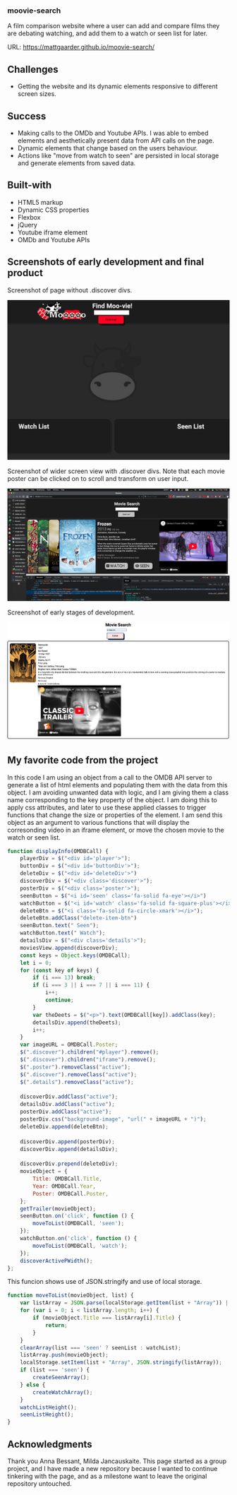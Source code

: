 ### moovie-search
A film comparison website where a user can add and compare films they are debating watching, and add them to a watch or seen list for later.

URL: https://mattgaarder.github.io/moovie-search/

## Challenges
- Getting the website and its dynamic elements responsive to different screen sizes.

## Success 
- Making calls to the OMDb and Youtube APIs. I was able to embed elements and aesthetically present data from API calls on the page.
- Dynamic elements that change based on the users behaviour.
- Actions like "move from watch to seen" are persisted in local storage and generate elements from saved data. 

## Built-with

- HTML5 markup
- Dynamic CSS properties
- Flexbox
- jQuery
- Youtube iframe element 
- OMDb and Youtube APIs

## Screenshots of early development and final product

Screenshot of page without .discover divs.

![Alt text](assets/images/moovie-screenshot-final.png)

Screenshot of wider screen view with .discover divs. Note that each movie poster can be clicked on to scroll and transform on user input.

![Alt text](assets/images/moovie-widescreen.png)

Screenshot of early stages of development.

![Alt text](assets/images/early-movie-screenshot.png)

## My favorite code from the project 

In this code I am using an object from a call to the OMDB API server to generate a list of html elements and populating them with the data from this object. I am avoiding unwanted data with logic, and I am giving them a class name corresponding to the key property of the object. I am doing this to apply css attributes, and later to use these applied classes to trigger functions that change the size or properties of the element. I am send this object as an argument to various functions that will display the corresonding video in an iframe element, or move the chosen movie to the watch or seen list.

```js
function displayInfo(OMDBCall) {
    playerDiv = $("<div id='player'>");
    buttonDiv = $("<div id='buttonDiv'>");
    deleteDiv = $("<div id='deleteDiv'>")
    discoverDiv = $("<div class='discover'>");
    posterDiv = $("<div class='poster'>");
    seenButton = $("<i id='seen' class='fa-solid fa-eye'></i>")
    watchButton = $("<i id='watch' class='fa-solid fa-square-plus'></i>");
    deleteBtn = $("<i class='fa-solid fa-circle-xmark'></i>");
    deleteBtn.addClass("delete-item-btn")
    seenButton.text(" Seen");
    watchButton.text(" Watch");
    detailsDiv = $("<div class='details'>");
    moviesView.append(discoverDiv);
    const keys = Object.keys(OMDBCall);
    let i = 0;
    for (const key of keys) {
        if (i === 13) break;
        if (i === 3 || i === 7 || i === 11) {
            i++;
            continue;
        }
        var theDeets = $("<p>").text(OMDBCall[key]).addClass(key);
        detailsDiv.append(theDeets);
        i++;
    }
    var imageURL = OMDBCall.Poster;
    $(".discover").children("#player").remove();
    $(".discover").children("iframe").remove();
    $(".poster").removeClass("active");
    $(".discover").removeClass("active");
    $(".details").removeClass("active");

    discoverDiv.addClass("active");
    detailsDiv.addClass("active");
    posterDiv.addClass("active");
    posterDiv.css("background-image", "url(" + imageURL + ")");
    deleteDiv.append(deleteBtn);
    
    discoverDiv.append(posterDiv);
    discoverDiv.append(detailsDiv);

    discoverDiv.prepend(deleteDiv);
    movieObject = {
        Title: OMDBCall.Title,
        Year: OMDBCall.Year,
        Poster: OMDBCall.Poster,
    };
    getTrailer(movieObject);
    seenButton.on('click', function () {
        moveToList(OMDBCall, 'seen');
    });
    watchButton.on('click', function () {
        moveToList(OMDBCall, 'watch');
    });
    discoverActivePWidth();
};
```

This funcion shows use of JSON.stringify and use of local storage.

```js
function moveToList(movieObject, list) {
    var listArray = JSON.parse(localStorage.getItem(list + "Array")) || [];
    for (var i = 0; i < listArray.length; i++) {
        if (movieObject.Title === listArray[i].Title) {
            return;
        }
    }
    clearArray(list === 'seen' ? seenList : watchList);
    listArray.push(movieObject);
    localStorage.setItem(list + "Array", JSON.stringify(listArray));
    if (list === 'seen') {
        createSeenArray();
    } else {
        createWatchArray();
    }
    watchListHeight();
    seenListHeight();
}
```

## Acknowledgments

Thank you Anna Bessant, Milda Jancauskaite. This page started as a group project, and I have made a new repository because I wanted to continue tinkering with the page, and as a milestone want to leave the original repository untouched. 